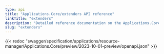 ```yaml
---
type: api
title: "Applications.Core/extenders API reference"
linkTitle: "extenders"
description: "Detailed reference documentation on the Applications.Core/extenders API"
slug: "extenders"
---
```


{{< redoc "swagger/specification/applications/resource-manager/Applications.Core/preview/2023-10-01-preview/openapi.json" >}}
